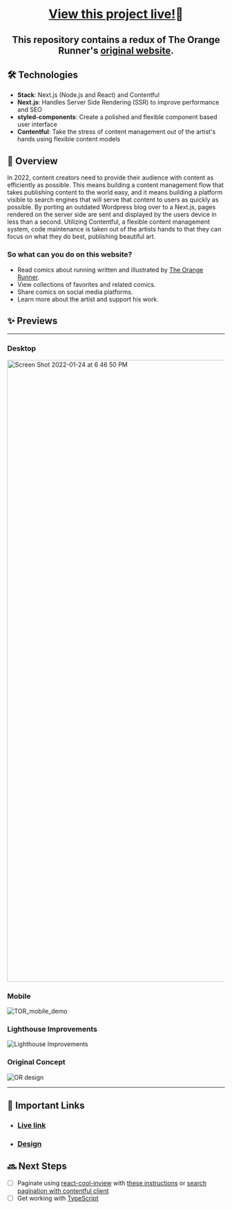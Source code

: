 <h1 align="center" ><a href="https://the-orange-runner.vercel.app/">View this project live!</a>🎉</h1>

<h2 align="center">This repository contains a redux of The Orange Runner's <a href="https://theorangerunner.com/">original website</a>.</h2>

## 🛠 Technologies

- **Stack**: Next.js (Node.js and React) and Contentful
- **Next.js**: Handles Server Side Rendering (SSR) to improve performance and SEO
- **styled-components**: Create a polished and flexible component based user interface
- **Contentful**: Take the stress of content management out of the artist's hands using flexible content models

## 📣 Overview

In 2022, content creators need to provide their audience with content as efficiently as possible. This means building a content management flow that takes publishing content to the world easy, and it means building a platform visible to search engines that will serve that content to users as quickly as possible. By porting an outdated Wordpress blog over to a Next.js, pages rendered on the server side are sent and displayed by the users device in less than a second. Utilizing Contentful, a flexible content management system, code maintenance is taken out of the artists hands to that they can focus on what they do best, publishing beautiful art.

### So what can you do on this website?

- Read comics about running written and illustrated by [The Orange Runner](https://www.instagram.com/theorangerunner/?hl=en).
- View collections of favorites and related comics.
- Share comics on social media platforms.
- Learn more about the artist and support his work.

## ✨ Previews

---

### Desktop

<img width="1436" alt="Screen Shot 2022-01-24 at 6 46 50 PM" src="https://user-images.githubusercontent.com/74033573/150889549-ead4741e-838a-44bc-a6fb-08d2c505a249.png">

### Mobile

![TOR_mobile_demo](https://user-images.githubusercontent.com/74033573/150889524-0871b441-be87-4b88-a168-e9111bed7c93.png)

### Lighthouse Improvements

![Lighthouse Improvements](https://user-images.githubusercontent.com/74033573/150889501-43ba467c-ed50-47f5-b0a1-771e39cc9d2c.png)

### Original Concept

![OR design](https://user-images.githubusercontent.com/74033573/149850940-ae1ed95e-53da-4977-b9e3-b37f287928d8.jpeg)

---

## 🔗 Important Links

- ### [Live link](https://the-orange-runner.vercel.app/)
- ### [Design](https://user-images.githubusercontent.com/74033573/149850940-ae1ed95e-53da-4977-b9e3-b37f287928d8.jpeg)

## 🔜 Next Steps

- [ ] Paginate using [react-cool-inview](https://github.com/wellyshen/react-cool-inview) with [these instructions](https://www.youtube.com/watch?v=_cccpx2Bw_g&ab_channel=BetterDev) or [search pagination with contentful client](https://www.contentful.com/developers/docs/javascript/tutorials/using-js-cda-sdk/)
- [ ] Get working with [TypeScript](https://nextjs.org/docs/basic-features/typescript)
